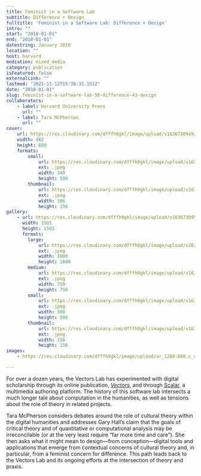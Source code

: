 ```yaml
---
title: Feminist in a Software Lab
subtitle: Difference + Design
fulltitle: 'Feminist in a Software Lab: Difference + Design'
intro: ""
start: "2018-01-01"
end: "2018-01-01"
datestring: January 2018
location: ""
host: harvard
mediation: mixed_media
category: publication
isFeatured: false
externalLink: ""
lastmod: "2021-11-12T15:30:31.151Z"
date: "2018-01-01"
slug: feminist-in-a-software-lab-58-difference-43-design
collaborators:
    - label: Harvard University Press
      url: ""
    - label: Tara McPherson
      url: ""
cover:
    url: https://res.cloudinary.com/dfffh0gkl/image/upload/v1636730949/feminist1_4524f5f121.jpg
    width: 462
    height: 680
    formats:
        small:
            url: https://res.cloudinary.com/dfffh0gkl/image/upload/v1636730950/small_feminist1_4524f5f121.jpg
            ext: .jpeg
            width: 340
            height: 500
        thumbnail:
            url: https://res.cloudinary.com/dfffh0gkl/image/upload/v1636730949/thumbnail_feminist1_4524f5f121.jpg
            ext: .jpeg
            width: 106
            height: 156
gallery:
    - url: https://res.cloudinary.com/dfffh0gkl/image/upload/v1636730950/feminist2_c26c373415.jpg
      width: 1501
      height: 1501
      formats:
        large:
            url: https://res.cloudinary.com/dfffh0gkl/image/upload/v1636730950/large_feminist2_c26c373415.jpg
            ext: .jpeg
            width: 1000
            height: 1000
        medium:
            url: https://res.cloudinary.com/dfffh0gkl/image/upload/v1636730951/medium_feminist2_c26c373415.jpg
            ext: .jpeg
            width: 750
            height: 750
        small:
            url: https://res.cloudinary.com/dfffh0gkl/image/upload/v1636730951/small_feminist2_c26c373415.jpg
            ext: .jpeg
            width: 500
            height: 500
        thumbnail:
            url: https://res.cloudinary.com/dfffh0gkl/image/upload/v1636730950/thumbnail_feminist2_c26c373415.jpg
            ext: .jpeg
            width: 156
            height: 156
images:
    - https://res.cloudinary.com/dfffh0gkl/image/upload/ar_1200:600,c_crop/c_limit,h_1200,w_600/v1636730949/feminist1_4524f5f121.jpg

---
```

For over a dozen years, the Vectors Lab has experimented with digital scholarship through its online publication, *[Vectors](http://vectorsjournal.org/issues/index.php?issue=7)*, and through [Scalar](http://scalar.usc.edu/scalar/), a multimedia authoring platform. The history of this software lab intersects a much longer tale about computation in the humanities, as well as tensions about the role of theory in related projects.

Tara McPherson considers debates around the role of cultural theory within the digital humanities and addresses Gary Hall’s claim that the goals of critical theory and of quantitative or computational analysis may be irreconcilable (or at the very least require “far more time and care”). She then asks what it might mean to design—from conception—digital tools and applications that emerge from contextual concerns of cultural theory and, in particular, from a feminist concern for difference. This path leads back to the Vectors Lab and its ongoing efforts at the intersection of theory and praxis.